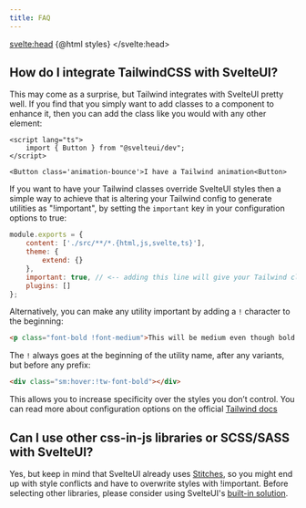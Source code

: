 ```yaml
---
title: FAQ
---
```


<script>
    import { CodeBlock, MinorHeading, BottomNav } from 'components'
	import { Box, Space } from '@svelteuidev/core'
    const styles = `<style id='svelteui-inject-body' type='text/css'>.article>*:nth-child(3){margin-top:1rem!important;}<\/style>`;
</script>

<svelte:head>
{@html styles}
</svelte:head>

<MinorHeading />

## How do I integrate TailwindCSS with SvelteUI?

This may come as a surprise, but Tailwind integrates with SvelteUI pretty well. If you find that you simply want to add classes to a component to enhance it, then you can add the class like you would with any other element:

```svelte
<script lang="ts">
    import { Button } from "@svelteui/dev";
</script>

<Button class='animation-bounce'>I have a Tailwind animation<Button>
```

If you want to have your Tailwind classes override SvelteUI styles then a simple way to achieve that is altering your Tailwind config to generate utilities as "!important", by setting the `important` key in your configuration options to true:

```js
module.exports = {
	content: ['./src/**/*.{html,js,svelte,ts}'],
	theme: {
		extend: {}
	},
	important: true, // <-- adding this line will give your Tailwind classes !important by default
	plugins: []
};
```

Alternatively, you can make any utility important by adding a `!` character to the beginning:

```html
<p class="font-bold !font-medium">This will be medium even though bold comes later in the CSS.</p>
```

The `!` always goes at the beginning of the utility name, after any variants, but before any prefix:

```html
<div class="sm:hover:!tw-font-bold"></div>
```

This allows you to increase specificity over the styles you don’t control. You can read more about configuration options on the official [Tailwind docs](https://tailwindcss.com/docs/configuration#important)

<Space h="xl" />

## Can I use other css-in-js libraries or SCSS/SASS with SvelteUI?

Yes, but keep in mind that SvelteUI already uses [Stitches](https://stitches.dev), so you might end up with style conflicts and have to overwrite styles with !important. Before selecting other libraries, please consider using SvelteUI's [built-in solution](theming/create-styles).

<BottomNav type='prev' slug='contributing' title='Contributing' group='Getting Started' />
